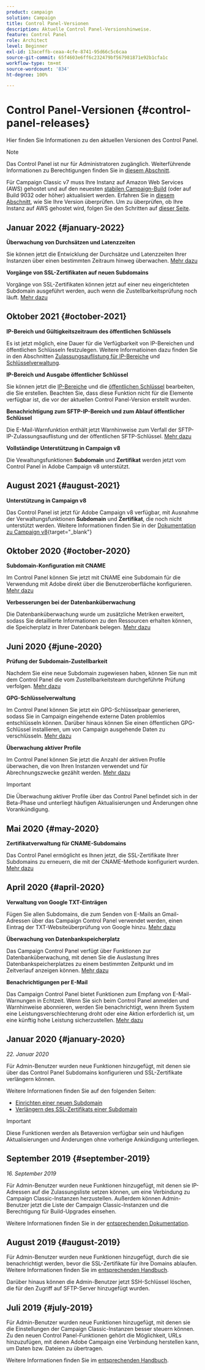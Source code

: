 ```yaml
---
product: campaign
solution: Campaign
title: Control Panel-Versionen
description: Aktuelle Control Panel-Versionshinweise.
feature: Control Panel
role: Architect
level: Beginner
exl-id: 13aceffb-ceaa-4cfe-8741-95d66c5c6caa
source-git-commit: 65f4603e6ff6c232479bf567981871e92b1cfa1c
workflow-type: tm+mt
source-wordcount: '834'
ht-degree: 100%

---
```


# Control Panel-Versionen {#control-panel-releases}

Hier finden Sie Informationen zu den aktuellen Versionen des Control Panel.

>[!NOTE]
>
>Das Control Panel ist nur für Administratoren zugänglich. Weiterführende Informationen zu Berechtigungen finden Sie in [diesem Abschnitt](https://experienceleague.adobe.com/docs/control-panel/using/discover-control-panel/managing-permissions.html?lang=de#discover-control-panel).
>
>Für Campaign Classic v7 muss Ihre Instanz auf Amazon Web Services (AWS) gehostet und auf den neuesten [stabilen Campaign-Build](https://experienceleague.adobe.com/docs/campaign-classic/using/release-notes/rn-overview.html?lang=de#rn-statuses) (oder auf Build 9032 oder höher) aktualisiert werden. Erfahren Sie in [diesem Abschnitt](https://experienceleague.adobe.com/docs/campaign-classic/using/getting-started/starting-with-adobe-campaign/launching-adobe-campaign.html?lang=de#getting-your-campaign-version), wie Sie Ihre Version überprüfen. Um zu überprüfen, ob Ihre Instanz auf AWS gehostet wird, folgen Sie den Schritten auf [dieser Seite](faq.md#hosted-aws).

## Januar 2022 {#january-2022}

<!-- **Active queries monitoring**

Control Panel now allows you to monitor queries that have been running for the longest time on your instances. [Read more](performance-monitoring/using/database-active-queries.md)-->

**Überwachung von Durchsätzen und Latenzzeiten**

Sie können jetzt die Entwicklung der Durchsätze und Latenzzeiten Ihrer Instanzen über einen bestimmten Zeitraum hinweg überwachen. [Mehr dazu](performance-monitoring/using/thoughputs-latencies.md)

**Vorgänge von SSL-Zertifikaten auf neuen Subdomains**

Vorgänge von SSL-Zertifikaten können jetzt auf einer neu eingerichteten Subdomain ausgeführt werden, auch wenn die Zustellbarkeitsprüfung noch läuft. [Mehr dazu](subdomains-certificates/using/renewing-subdomain-certificate.md)

## Oktober 2021 {#october-2021}

**IP-Bereich und Gültigkeitszeitraum des öffentlichen Schlüssels**

Es ist jetzt möglich, eine Dauer für die Verfügbarkeit von IP-Bereichen und öffentlichen Schlüsseln festzulegen. Weitere Informatioinen dazu finden Sie in den Abschnitten [Zulassungsauflistung für IP-Bereiche](sftp/using/ip-range-allow-listing.md#adding-ip-addresses-allow-list) und [Schlüsselverwaltung](sftp/using/key-management.md#installing-ssh-key).

**IP-Bereich und Ausgabe öffentlicher Schlüssel**

Sie können jetzt die [IP-Bereiche](sftp/using/ip-range-allow-listing.md#editing-ip-ranges) und die [öffentlichen Schlüssel](sftp/using/key-management.md#editing-public-keys) bearbeiten, die Sie erstellen. Beachten Sie, dass diese Funktion nicht für die Elemente verfügbar ist, die vor der aktuellen Control Panel-Version erstellt wurden.

**Benachrichtigung zum SFTP-IP-Bereich und zum Ablauf öffentlicher Schlüssel**

Die E-Mail-Warnfunktion enthält jetzt Warnhinweise zum Verfall der SFTP-IP-Zulassungsauflistung und der öffentlichen SFTP-Schlüssel.
[Mehr dazu](performance-monitoring/using/email-alerting.md)

**Vollständige Unterstützung in Campaign v8**

Die Vewaltungsfunktionen **Subdomain** und **Zertifikat** werden jetzt vom Control Panel in Adobe Campaign v8 unterstützt.

## August 2021 {#august-2021}

**Unterstützung in Campaign v8**

Das Control Panel ist jetzt für Adobe Campaign v8 verfügbar, mit Ausnahme der Verwaltungsfunktionen **Subdomain** und **Zertifikat**, die noch nicht unterstützt werden. Weitere Informationen finden Sie in der [Dokumentation zu Campaign v8](https://experienceleague.adobe.com/docs/campaign/campaign-v8/deploy/self-service.html?lang=de){target=&quot;_blank&quot;}

## Oktober 2020 {#october-2020}

**Subdomain-Konfiguration mit CNAME**

Im Control Panel können Sie jetzt mit CNAME eine Subdomain für die Verwendung mit Adobe direkt über die Benutzeroberfläche konfigurieren. [Mehr dazu](subdomains-certificates/using/setting-up-new-subdomain.md)

**Verbesserungen bei der Datenbanküberwachung**

Die Datenbanküberwachung wurde um zusätzliche Metriken erweitert, sodass Sie detaillierte Informationen zu den Ressourcen erhalten können, die Speicherplatz in Ihrer Datenbank belegen. [Mehr dazu](performance-monitoring/using/database-monitoring.md)

## Juni 2020 {#june-2020}

**Prüfung der Subdomain-Zustellbarkeit**

Nachdem Sie eine neue Subdomain zugewiesen haben, können Sie nun mit dem Control Panel die vom Zustellbarkeitsteam durchgeführte Prüfung verfolgen. [Mehr dazu](subdomains-certificates/using/setting-up-new-subdomain.md)

**GPG-Schlüsselverwaltung**

Im Control Panel können Sie jetzt ein GPG-Schlüsselpaar generieren, sodass Sie in Campaign eingehende externe Daten problemlos entschlüsseln können. Darüber hinaus können Sie einen öffentlichen GPG-Schlüssel installieren, um von Campaign ausgehende Daten zu verschlüsseln. [Mehr dazu](instances-settings/using/gpg-keys-management.md)

**Überwachung aktiver Profile**

Im Control Panel können Sie jetzt die Anzahl der aktiven Profile überwachen, die von Ihren Instanzen verwendet und für Abrechnungszwecke gezählt werden. [Mehr dazu](performance-monitoring/using/active-profiles-monitoring.md)

>[!IMPORTANT]
>
>Die Überwachung aktiver Profile über das Control Panel befindet sich in der Beta-Phase und unterliegt häufigen Aktualisierungen und Änderungen ohne Vorankündigung.

## Mai 2020 {#may-2020}

**Zertifikatverwaltung für CNAME-Subdomains**

Das Control Panel ermöglicht es Ihnen jetzt, die SSL-Zertifikate Ihrer Subdomains zu erneuern, die mit der CNAME-Methode konfiguriert wurden. [Mehr dazu](subdomains-certificates/using/renewing-subdomain-certificate.md)

## April 2020 {#april-2020}

**Verwaltung von Google TXT-Einträgen**

Fügen Sie allen Subdomains, die zum Senden von E-Mails an Gmail-Adressen über das Campaign Control Panel verwendet werden, einen Eintrag der TXT-Websiteüberprüfung von Google hinzu. [Mehr dazu](subdomains-certificates/using/managing-txt-records.md)

**Überwachung von Datenbankspeicherplatz**

Das Campaign Control Panel verfügt über Funktionen zur Datenbanküberwachung, mit denen Sie die Auslastung Ihres Datenbankspeicherplatzes zu einem bestimmten Zeitpunkt und im Zeitverlauf anzeigen können. [Mehr dazu](performance-monitoring/using/database-monitoring.md)

**Benachrichtigungen per E-Mail**

Das Campaign Control Panel bietet Funktionen zum Empfang von E-Mail-Warnungen in Echtzeit. Wenn Sie sich beim Control Panel anmelden und Warnhinweise abonnieren, werden Sie benachrichtigt, wenn Ihrem System eine Leistungsverschlechterung droht oder eine Aktion erforderlich ist, um eine künftig hohe Leistung sicherzustellen. [Mehr dazu](performance-monitoring/using/email-alerting.md)

## Januar 2020 {#january-2020}

*22. Januar 2020*

Für Admin-Benutzer wurden neue Funktionen hinzugefügt, mit denen sie über das Control Panel Subdomains konfigurieren und SSL-Zertifikate verlängern können.

Weitere Informationen finden Sie auf den folgenden Seiten:
* [Einrichten einer neuen Subdomain](subdomains-certificates/using/setting-up-new-subdomain.md)
* [Verlängern des SSL-Zertifikats einer Subdomain](subdomains-certificates/using/renewing-subdomain-certificate.md)

>[!IMPORTANT]
>
>Diese Funktionen werden als Betaversion verfügbar sein und häufigen Aktualisierungen und Änderungen ohne vorherige Ankündigung unterliegen.

## September 2019 {#september-2019}

*16. September 2019*

Für Admin-Benutzer wurden neue Funktionen hinzugefügt, mit denen sie IP-Adressen auf die Zulassungsliste setzen können, um eine Verbindung zu Campaign Classic-Instanzen herzustellen.
Außerdem können Admin-Benutzer jetzt die Liste der Campaign Classic-Instanzen und die Berechtigung für Build-Upgrades einsehen.

Weitere Informationen finden Sie in der [entsprechenden Dokumentation](instances-settings/using/ip-allow-listing-instance-access.md).

## August 2019 {#august-2019}

Für Admin-Benutzer wurden neue Funktionen hinzugefügt, durch die sie benachrichtigt werden, bevor die SSL-Zertifikate für ihre Domains ablaufen. Weitere Informationen finden Sie im [entsprechenden Handbuch](subdomains-certificates/using/monitoring-ssl-certificates.md).

Darüber hinaus können die Admin-Benutzer jetzt SSH-Schlüssel löschen, die für den Zugriff auf SFTP-Server hinzugefügt wurden.

## Juli 2019 {#july-2019}

Für Admin-Benutzer wurden neue Funktionen hinzugefügt, mit denen sie die Einstellungen der Campaign Classic-Instanzen besser steuern können. Zu den neuen Control Panel-Funktionen gehört die Möglichkeit, URLs hinzuzufügen, mit denen Adobe Campaign eine Verbindung herstellen kann, um Daten bzw. Dateien zu übertragen.

Weitere Informationen finden Sie im [entsprechenden Handbuch](instances-settings/using/url-permissions.md).
